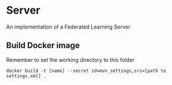 # Server

An implementation of a Federated Learning Server

## Build Docker image

Remember to set the working directory to this folder

```
docker build -t [name] --secret id=mvn_settings,src=[path to settings.xml] .
```

